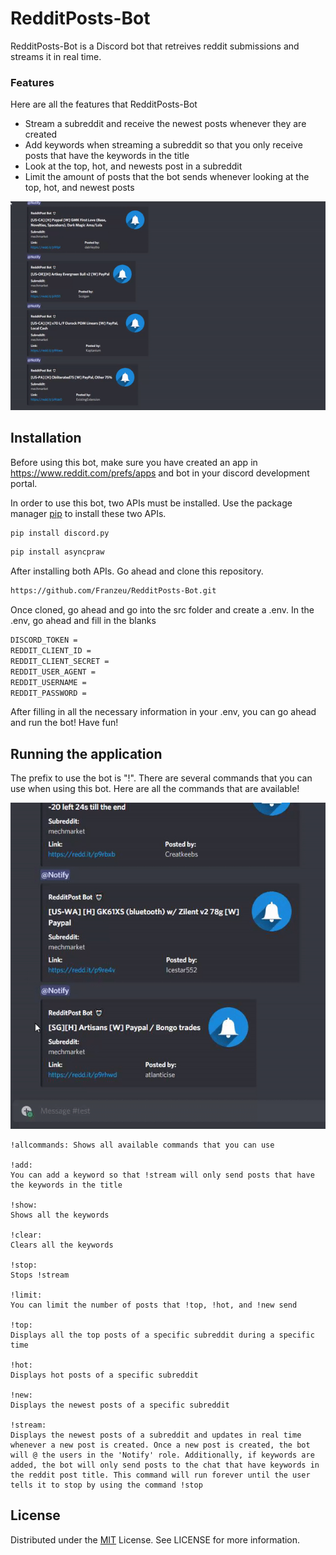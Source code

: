# RedditPosts-Bot
RedditPosts-Bot is a Discord bot that retreives reddit submissions and streams it in real time.

### Features
Here are all the features that RedditPosts-Bot
- Stream a subreddit and receive the newest posts whenever they are created
- Add keywords when streaming a subreddit so that you only receive posts that have the keywords in the title
- Look at the top, hot, and newests post in a subreddit
- Limit the amount of posts that the bot sends whenever looking at the top, hot, and newest posts

![Alt text](assets/Title.gif?raw=true "Title")

## Installation

Before using this bot, make sure you have created an app in https://www.reddit.com/prefs/apps and bot in your discord development portal. 

In order to use this bot, two APIs must be installed. Use the package manager [pip](https://pip.pypa.io/en/stable/) to install these two APIs.

```bash
pip install discord.py
```
```bash
pip install asyncpraw
```

After installing both APIs. Go ahead and clone this repository. 

```bash
https://github.com/Franzeu/RedditPosts-Bot.git
```

Once cloned, go ahead and go into the src folder and create a .env. In the .env, go ahead and fill in the blanks

```bash
DISCORD_TOKEN = 
REDDIT_CLIENT_ID = 
REDDIT_CLIENT_SECRET = 
REDDIT_USER_AGENT = 
REDDIT_USERNAME = 
REDDIT_PASSWORD = 
```

After filling in all the necessary information in your .env, you can go ahead and run the bot! Have fun!

## Running the application

The prefix to use the bot is "!". There are several commands that you can use when using this bot. Here are all the commands that are available!

![Alt text](assets/instructions.gif?raw=true "Instructions")

```
!allcommands: Shows all available commands that you can use

!add: 
You can add a keyword so that !stream will only send posts that have the keywords in the title

!show:  
Shows all the keywords

!clear: 
Clears all the keywords

!stop: 
Stops !stream

!limit:  
You can limit the number of posts that !top, !hot, and !new send

!top: 
Displays all the top posts of a specific subreddit during a specific time

!hot: 
Displays hot posts of a specific subreddit

!new:
Displays the newest posts of a specific subreddit

!stream: 
Displays the newest posts of a subreddit and updates in real time whenever a new post is created. Once a new post is created, the bot will @ the users in the 'Notify' role. Additionally, if keywords are added, the bot will only send posts to the chat that have keywords in the reddit post title. This command will run forever until the user tells it to stop by using the command !stop
```

## License
Distributed under the [MIT](https://choosealicense.com/licenses/mit/) License. See LICENSE for more information.
